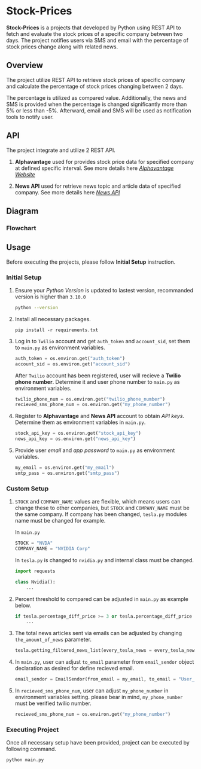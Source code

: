 # Stock-Prices
**Stock-Prices** is a projects that developed by Python using REST API to fetch and evaluate the stock prices of a specific company between two days. The project notifies users via SMS and email with the percentage of stock prices change along with related news.

## Overview
The project utilize REST API to retrieve stock prices of specific company and calculate the percentage of stock prices changing between 2 days. 

The percentage is utilized as compared value. Additionally, the news and SMS is provided when the percentage is changed significantly more than 5% or less than -5%. Afterward, email and SMS will be used as notification tools to notify user.

## API 
The project integrate and utilize 2 REST API.

1. **Alphavantage** used for provides stock price data for specified company at defined specific interval. See more details here *[Alphavantage Website](https://www.alphavantage.co/)*

2. **News API** used for retrieve news topic and article data of specified company. See more details here *[News API](https://newsapi.org )*

## Diagram
### Flowchart

## Usage 
Before executing the projects, please follow **Initial Setup** instruction.

### Initial Setup
1. Ensure your *Python Version* is updated to lastest version, recommanded version is higher than `3.10.0`
    ```Bash
    python --version
    ```

2. Install all necessary packages.
    ```
    pip install -r requirements.txt
    ```

3. Log in to `Twilio` account and get `auth_token` and `account_sid`, set them to `main.py` as environment variables.
    ```Python
    auth_token = os.environ.get("auth_token")
    account_sid = os.environ.get("account_sid")
    ```

    After `Twilio` account has been registered, user will recieve a **Twilio phone number**. Determine it and user phone number to `main.py` as environment variables.
    ```Python
    twilio_phone_num = os.environ.get("twilio_phone_number") 
    recieved_sms_phone_num = os.environ.get("my_phone_number")
    ```

4. Register to **Alphavantage** and **News API** account to obtain *API keys*. Determine them as environment variables in `main.py`.
    ```Python
    stock_api_key = os.environ.get("stock_api_key")
    news_api_key = os.environ.get("news_api_key")
    ```

5. Provide user *email* and *app password* to `main.py` as environment variables.
    ```Python
    my_email = os.environ.get("my_email")
    smtp_pass = os.environ.get("smtp_pass")
    ```

### Custom Setup 
1. `STOCK` and `COMPANY_NAME` values are flexible, which means users can change these to other companies, but `STOCK` and `COMPANY_NAME` must be the same company. If company has been changed, `tesla.py` modules name must be changed for example.

    In `main.py`
    ```Python
    STOCK = "NVDA"
    COMPANY_NAME = "NVIDIA Corp"
    ```

    In `tesla.py` is changed to `nvidia.py` and internal class must be changed.
    ```Python
    import requests

    class Nvidia():
        ...
    ```

2. Percent threshold to compared can be adjusted in `main.py` as example below.
    ```Python
    if tesla.percentage_diff_price >= 3 or tesla.percentage_diff_price <= -2:
        ...
    ```

3. The total news articles sent via emails can be adjusted by changing ` the_amount_of_news` parameter.
    ```Python
    tesla.getting_filtered_news_list(every_tesla_news = every_tesla_news, the_amount_of_news = 3)
    ```

4. In `main.py`, user can adjust `to_email` parameter from `email_sendor` object declaration as desired for define recieved email.
    ```Python
    email_sendor = EmailSendor(from_email = my_email, to_email = "User_phone_number")
    ```

5. In `recieved_sms_phone_num`, user can adjust `my_phone_number` in environment variables setting. please bear in mind, `my_phone_number` must be verified twilio number.
    ```Python
    recieved_sms_phone_num = os.environ.get("my_phone_number")
    ```
### Executing Project
Once all necessary setup have been provided, project can be executed by following command.
```
python main.py
```
